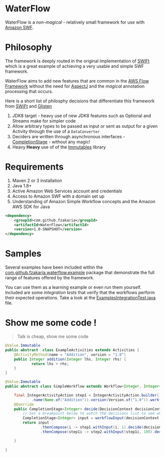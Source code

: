 # WaterFlow

WaterFlow is a *non-magical* - relatively small framework for use with [Amazon SWF](https://aws.amazon.com/swf/).

# Philosophy

The framework is deeply routed in the original implementation of [SWiFt](https://bitbucket.org/clarioanalytics/services-swift)
which is a great example of achieving a very usable and simple SWF framework.

WaterFlow aims to add new features that are common in the [AWS Flow Framework](https://aws.amazon.com/swf/details/flow/)
without the need for [AspectJ](https://eclipse.org/aspectj/) and the *magical* annotation processing that occurs.

Here is a short list of philosphy decisions that differentiate this framework from [SWiFt](https://bitbucket.org/clarioanalytics/services-swift)
and [Glisten](https://github.com/Netflix/glisten/)

1. JDK8 target - heavy use of new JDK8 features such as Optional and Streams make for simpler code
2. Allow arbitrary types to be passed as input or sent as output for a given Activity through the use of a `DataConverter`
3. Deciders are written through asynchronous interfaces - [CompletionStage](https://docs.oracle.com/javase/8/docs/api/java/util/concurrent/CompletionStage.html) - without any magic!
4. Heavy **Heavy** use of of the [Immutables](https://immutables.github.io/) library


# Requirements

1. Maven 2 or 3 installation
2. Java 1.8+
3. Active Amazon Web Services account and credentials
4. Access to Amazon SWF with a domain set up
5. Understanding of Amazon Simple Workflow concepts and the Amazon AWS SDK for Java

```xml
<dependency>
    <groupId>com.github.fzakaria</groupId>
    <artifactId>WaterFlow</artifactId>
    <version>1.0-SNAPSHOT</version>
</dependency>
```

# Samples

Several examples have been included within the [com.github.fzakaria.waterflow.example](src/test/java/com/github/fzakaria/waterflow/example/) package that demonstrate the full
range of features offered by the framework.

You can use them as a learning example or even run them yourself.
Included are some *integration tests* that verify that the workflows perform their expected operations.
Take a look at the [ExamplesIntegrationTest.java](src/test/java/com/github/fzakaria/waterflow/example/ExamplesIntegrationTest.java) file.

# Show me some code !
> Talk is cheap, show me some code

```java
@Value.Immutable
public abstract  class ExampleActivities extends Activities {
    @ActivityMethod(name = "Addition", version = "1.0")
    public Integer addition(Integer lhs, Integer rhs) {
            return lhs + rhs;
    }
}
```

```java
@Value.Immutable
public abstract class SimpleWorkflow extends Workflow<Integer, Integer> {

    final IntegerActivityAction step1 = IntegerActivityAction.builder().actionId(ActionId.of("step1"))
            .name(Name.of("Addition")).version(Version.of("1.0")).workflow(this).build();
    @Override
    public CompletionStage<Integer> decide(DecisionContext decisionContext) {
        // Set a breakpoint below to watch the decisions list to see what gets added on each call to Workflow.decide()
        CompletionStage<Integer> input = workflowInput(decisionContext.events());
        return input
                .thenCompose(i -> step1.withInput(i, 1).decide(decisionContext))
                .thenCompose(step1i -> step2.withInput(step1i, 100).decide(decisionContext));

    }
    
}
```